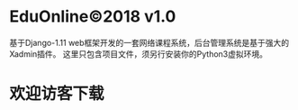 # EduOnline©2018 v1.0
  基于Django-1.11 web框架开发的一套网络课程系统，后台管理系统是基于强大的Xadmin插件。
这里只包含项目文件，须另行安装你的Python3虚拟环境。
# 欢迎访客下载

